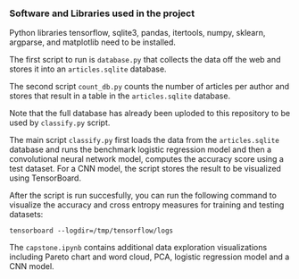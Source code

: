 ### Software and Libraries used in the project

Python libraries tensorflow, sqlite3, pandas, itertools, numpy, sklearn, argparse, and matplotlib need to be installed. 

The first script to run is `database.py` that collects the data off the web and stores it into an `articles.sqlite` database.

The second script `count_db.py` counts the number of articles per author and stores that result in a table in the `articles.sqlite` database.

Note that the full database has already been uploded to this repository to be used by `classify.py` script.

The main script `classify.py` first loads the data from the `articles.sqlite` database and runs the benchmark logistic regression model and then a convolutional neural network model, computes the accuracy score using a test dataset. For a CNN model, the script stores the result to be visualized using TensorBoard. 

After the script is run succesfully, you can run the following command to visualize the accuracy and cross entropy measures for training and testing datasets:

```
tensorboard --logdir=/tmp/tensorflow/logs
```

The `capstone.ipynb` contains additional data exploration visualizations including Pareto chart and word cloud, PCA, logistic regression model and a CNN model.